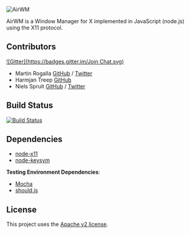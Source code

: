 ![AirWM](http://i.imgur.com/TZIgxK2.png)

AirWM is a Window Manager for X implemented in JavaScript (node.js) using the X11 protocol.

Contributors
------------
[![Gitter](https://badges.gitter.im/Join Chat.svg)](https://gitter.im/AirWM/AirWM?utm_source=badge&utm_medium=badge&utm_campaign=pr-badge&utm_content=badge)
* Martin Rogalla [GitHub](https://github.com/MartinRogalla/) / [Twitter](https://twitter.com/MartinRogalla)
* Harmjan Treep [GitHub](https://github.com/harmjan/)
* Niels Spruit [GitHub](https://github.com/nspruit/) / [Twitter](https://twitter.com/n_spruit)

Build Status
------------
[![Build Status](https://travis-ci.org/AirWM/AirWM.svg?branch=master)](https://travis-ci.org/AirWM/AirWM)

Dependencies
------------
* [node-x11](https://github.com/sidorares/node-x11/)
* [node-keysym](https://github.com/substack/node-keysym/)

**Testing Environment Dependencies**:
* [Mocha](http://visionmedia.github.io/mocha/)
* [should.js](https://github.com/tj/should.js/)

License
-------
This project uses the [Apache v2 license](/LICENSE).

